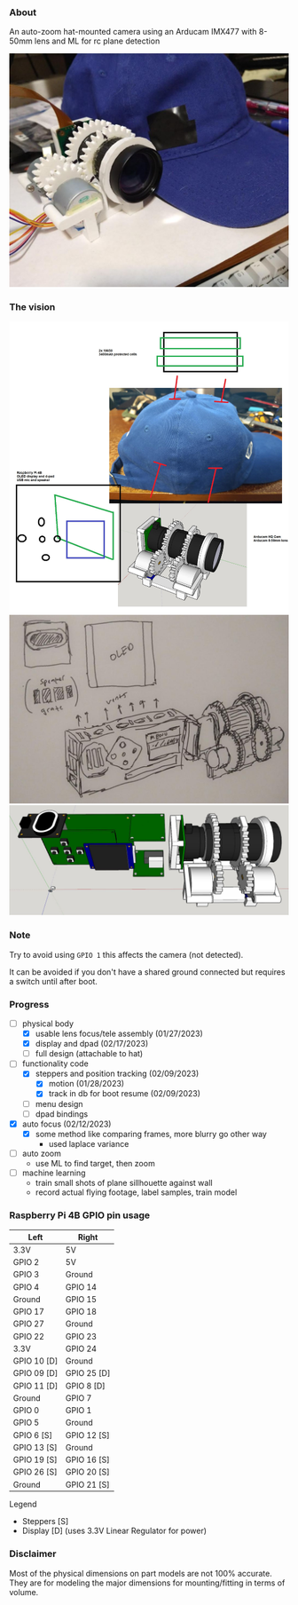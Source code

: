 ### About

An auto-zoom hat-mounted camera using an Arducam IMX477 with 8-50mm lens and ML for rc plane detection

<img src="./devlog/images/ml-hat-cam.JPG"/>

### The vision

<img src="./devlog/images/layout.jpg"/>

<img src="./devlog/images/design.JPG"/>

<img src="./devlog/images/parts-aligned.JPG"/>

### Note

Try to avoid using `GPIO 1` this affects the camera (not detected).

It can be avoided if you don't have a shared ground connected but requires a switch until after boot.

### Progress
- [ ] physical body
  - [x] usable lens focus/tele assembly (01/27/2023)
  - [x] display and dpad (02/17/2023)
  - [ ] full design (attachable to hat)
- [ ] functionality code
  - [x] steppers and position tracking (02/09/2023)
    - [x] motion (01/28/2023)
    - [x] track in db for boot resume (02/09/2023)
  - [ ] menu design
  - [ ] dpad bindings
- [x] auto focus (02/12/2023)
  - [x] some method like comparing frames, more blurry go other way
    - used laplace variance
- [ ] auto zoom
  - use ML to find target, then zoom
- [ ] machine learning
  - train small shots of plane sillhouette against wall
  - record actual flying footage, label samples, train model

### Raspberry Pi 4B GPIO pin usage

| Left        | Right       |
| ----------- | ----------- |
| 3.3V        | 5V          |
| GPIO 2      | 5V          |
| GPIO 3      | Ground      |
| GPIO 4      | GPIO 14     |
| Ground      | GPIO 15     |
| GPIO 17     | GPIO 18     |
| GPIO 27     | Ground      |
| GPIO 22     | GPIO 23     |
| 3.3V        | GPIO 24     |
| GPIO 10 [D] | Ground      |
| GPIO 09 [D] | GPIO 25 [D] |
| GPIO 11 [D] | GPIO 8  [D] |
| Ground      | GPIO 7      |
| GPIO 0      | GPIO 1      |
| GPIO 5      | Ground      |
| GPIO 6  [S] | GPIO 12 [S] |
| GPIO 13 [S] | Ground      |
| GPIO 19 [S] | GPIO 16 [S] |
| GPIO 26 [S] | GPIO 20 [S] |
| Ground      | GPIO 21 [S] |

Legend

- Steppers [S]
- Display [D] (uses 3.3V Linear Regulator for power)

### Disclaimer

Most of the physical dimensions on part models are not 100% accurate. They are for modeling the major dimensions for mounting/fitting in terms of volume.